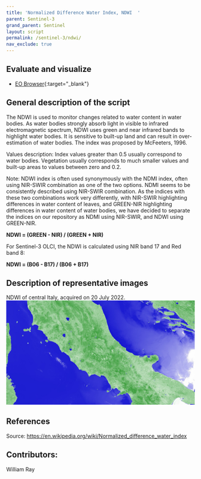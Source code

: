 ```yaml
---
title: 'Normalized Difference Water Index, NDWI  '
parent: Sentinel-3
grand_parent: Sentinel
layout: script
permalink: /sentinel-3/ndwi/
nav_exclude: true
---
```



## Evaluate and visualize  
 - [EO Browser](https://sentinelshare.page.link/zBEw){:target="_blank"}   


## General description of the script  

The NDWI is used to monitor changes related to water content in water bodies. As water bodies strongly absorb light in visible to infrared electromagnetic spectrum, NDWI uses green and near infrared bands to highlight water bodies. It is sensitive to built-up land and can result in over-estimation of water bodies. The index was proposed by McFeeters, 1996.

Values description: Index values greater than 0.5 usually correspond to water bodies. Vegetation usually corresponds to much smaller values and built-up areas to values between zero and 0.2.

Note: NDWI index is often used synonymously with the NDMI index, often using NIR-SWIR combination as one of the two options. NDMI seems to be consistently described using NIR-SWIR combination. As the indices with these two combinations work very differently, with NIR-SWIR highlighting differences in water content of leaves, and GREEN-NIR highlighting differences in water content of water bodies, we have decided to separate the indices on our repository as NDMI using NIR-SWIR, and NDWI using GREEN-NIR. 

**NDWI = (GREEN - NIR) / (GREEN + NIR)**

For Sentinel-3 OLCI, the NDWI is calculated using NIR band 17 and Red band 8: 

**NDWI = (B06 - B17) / (B06 + B17)**


## Description of representative images  

NDWI of central Italy, acquired on 20 July 2022.  
![NDWI](fig/figure1.png)   
 
## References
Source: https://en.wikipedia.org/wiki/Normalized_difference_water_index

## Contributors:  
William Ray
